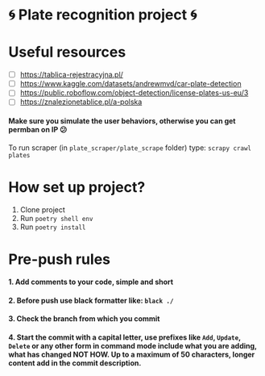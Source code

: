 # :cyclone: Plate recognition project :cyclone:

# Useful resources
- [ ] https://tablica-rejestracyjna.pl/
- [ ] https://www.kaggle.com/datasets/andrewmvd/car-plate-detection
- [ ] https://public.roboflow.com/object-detection/license-plates-us-eu/3
- [ ] https://znalezionetablice.pl/a-polska

#### Make sure you simulate the user behaviors, otherwise you can get permban on IP :confused:
To run scraper (in `plate_scraper/plate_scrape` folder) type:
```scrapy crawl plates```

# How set up project?

1. Clone project
2. Run ```poetry shell env```
3. Run ```poetry install```

# Pre-push rules
####  1. Add comments to your code, simple and short
####  2. Before push use black formatter like: `black ./`
####  3. Check the branch from which you commit
####  4. Start the commit with a capital letter, use prefixes like `Add`, `Update`, `Delete` or any other form in command mode include what you are adding, what has changed NOT HOW. Up to a maximum of 50 characters, longer content add in the commit description. 